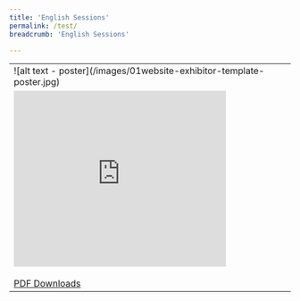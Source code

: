 ```yaml
---
title: 'English Sessions'
permalink: /test/
breadcrumb: 'English Sessions'

---
```

<table border="0">
  <tr>
    <td>
      ![alt text - poster](/images/01website-exhibitor-template-poster.jpg)
    </td>
  </tr>
  <tr>
    <td>
      <iframe width="380" height="315" src="https://www.youtube.com/embed/d6fmLlW8eoE" frameborder="0" allow="accelerometer; autoplay; encrypted-media; gyroscope; picture-in-picture" allowfullscreen></iframe>
      <br/><br/>
      <a href="01-website-exhibitor-template-pdf.pdf" download>PDF Downloads</a>
    </td>
   </tr>
</table>
